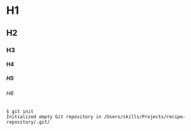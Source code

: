 # H1
## H2
### H3
#### H4
##### H5
###### H6

[comment]: <![Image of Yaktocat](https://octodex.github.com/images/yaktocat.png)>

```
$ git init
Initialized empty Git repository in /Users/skills/Projects/recipe-repository/.git/
```

